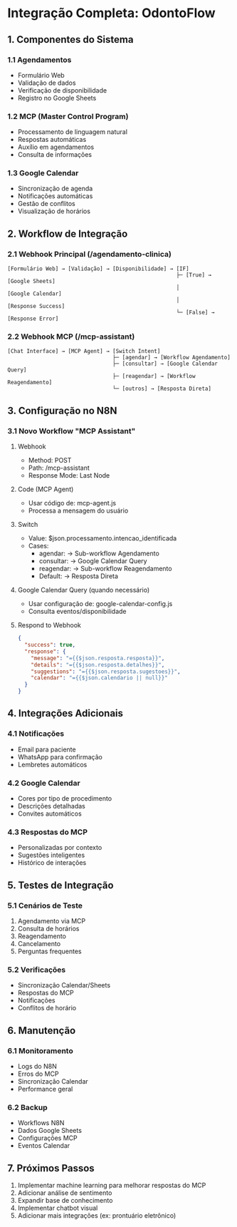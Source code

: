 # Integração Completa: OdontoFlow

## 1. Componentes do Sistema

### 1.1 Agendamentos
- Formulário Web
- Validação de dados
- Verificação de disponibilidade
- Registro no Google Sheets

### 1.2 MCP (Master Control Program)
- Processamento de linguagem natural
- Respostas automáticas
- Auxílio em agendamentos
- Consulta de informações

### 1.3 Google Calendar
- Sincronização de agenda
- Notificações automáticas
- Gestão de conflitos
- Visualização de horários

## 2. Workflow de Integração

### 2.1 Webhook Principal (/agendamento-clinica)
```
[Formulário Web] → [Validação] → [Disponibilidade] → [IF]
                                                     ├─ [True] → [Google Sheets]
                                                     │           [Google Calendar]
                                                     │           [Response Success]
                                                     └─ [False] → [Response Error]
```

### 2.2 Webhook MCP (/mcp-assistant)
```
[Chat Interface] → [MCP Agent] → [Switch Intent]
                                 ├─ [agendar] → [Workflow Agendamento]
                                 ├─ [consultar] → [Google Calendar Query]
                                 ├─ [reagendar] → [Workflow Reagendamento]
                                 └─ [outros] → [Resposta Direta]
```

## 3. Configuração no N8N

### 3.1 Novo Workflow "MCP Assistant"
1. Webhook
   - Method: POST
   - Path: /mcp-assistant
   - Response Mode: Last Node

2. Code (MCP Agent)
   - Usar código de: mcp-agent.js
   - Processa a mensagem do usuário

3. Switch
   - Value: $json.processamento.intencao_identificada
   - Cases:
     - agendar: → Sub-workflow Agendamento
     - consultar: → Google Calendar Query
     - reagendar: → Sub-workflow Reagendamento
     - Default: → Resposta Direta

4. Google Calendar Query (quando necessário)
   - Usar configuração de: google-calendar-config.js
   - Consulta eventos/disponibilidade

5. Respond to Webhook
   ```json
   {
     "success": true,
     "response": {
       "message": "={{$json.resposta.resposta}}",
       "details": "={{$json.resposta.detalhes}}",
       "suggestions": "={{$json.resposta.sugestoes}}",
       "calendar": "={{$json.calendario || null}}"
     }
   }
   ```

## 4. Integrações Adicionais

### 4.1 Notificações
- Email para paciente
- WhatsApp para confirmação
- Lembretes automáticos

### 4.2 Google Calendar
- Cores por tipo de procedimento
- Descrições detalhadas
- Convites automáticos

### 4.3 Respostas do MCP
- Personalizadas por contexto
- Sugestões inteligentes
- Histórico de interações

## 5. Testes de Integração

### 5.1 Cenários de Teste
1. Agendamento via MCP
2. Consulta de horários
3. Reagendamento
4. Cancelamento
5. Perguntas frequentes

### 5.2 Verificações
- Sincronização Calendar/Sheets
- Respostas do MCP
- Notificações
- Conflitos de horário

## 6. Manutenção

### 6.1 Monitoramento
- Logs do N8N
- Erros do MCP
- Sincronização Calendar
- Performance geral

### 6.2 Backup
- Workflows N8N
- Dados Google Sheets
- Configurações MCP
- Eventos Calendar

## 7. Próximos Passos

1. Implementar machine learning para melhorar respostas do MCP
2. Adicionar análise de sentimento
3. Expandir base de conhecimento
4. Implementar chatbot visual
5. Adicionar mais integrações (ex: prontuário eletrônico)
